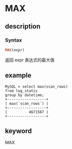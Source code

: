 # MAX

## description

### Syntax

```Haskell
MAX(expr)
```

返回 expr 表达式的最大值

## example

```plain text
MySQL > select max(scan_rows)
from log_statis
group by datetime;
+------------------+
| max(`scan_rows`) |
+------------------+
|          4671587 |
+------------------+
```

## keyword

MAX
